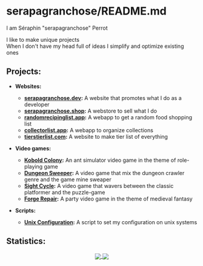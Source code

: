 # serapagranchose/README.md

I am Séraphin "serapagranchose" Perrot

I like to make unique projects  
When I don't have my head full of ideas I simplify and optimize existing ones

## Projects:

- **Websites:**
    - [**serapagranchose.dev**](https://github.com/serapagranchose/serapagranchose.dev)**:** A website that promotes what I do as a developer
    - [**serapagranchose.shop**](https://github.com/serapagranchose/serapagranchose.shop)**:** A webstore to sell what I do
    - [**randomrecipinglist.app**](https://github.com/serapagranchose/randomrecipinglist.app)**:** A webapp to get a random food shopping list
    - [**collectorlist.app**](https://github.com/serapagranchose/collectorlist.app)**:** A webapp to organize collections
    - [**tierstierlist.com**](https://github.com/serapagranchose/tierstierlist.com)**:** A website to make tier list of everything

- **Video games:**
    - [**Kobold Colony**](https://github.com/serapagranchose/kobold-colony)**:** An ant simulator video game in the theme of role-playing game
    - [**Dungeon Sweeper**](https://github.com/serapagranchose/dungeon-sweeper)**:** A video game that mix the dungeon crawler genre and the game mine sweaper
    - [**Sight Cycle**](https://github.com/serapagranchose/sight-cycle)**:** A video game that wavers between the classic platformer and the puzzle-game
    - [**Forge Repair**](https://github.com/serapagranchose/forge-repair)**:** A party video game in the theme of medieval fantasy

- **Scripts:**
    - [**Unix Configuration**](https://github.com/serapagranchose/unix_configuration)**:** A script to set my configuration on unix systems

## Statistics:
<p align="center">
  <a href="https://rebrand.ly/r1ckr0l13r">
    <img align="center" src="https://github-readme-stats.vercel.app/api?username=serapagranchose&cache_seconds=1800&theme=outrun&title_color=8080ff&text_color=ff1aff&icon_color=8080ff&hide=prs,issues&show_icons=true&line_height=30&hide_border=true&border_radius=0"/>
  </a>
  <a href="https://rebrand.ly/r1ckr0l13r">
    <img align="center" src="https://github-readme-stats.vercel.app/api/top-langs/?username=serapagranchose&cache_seconds=1800&layout=compact&card_width=255&theme=outrun&title_color=8080ff&text_color=ff1aff&icon_color=8080ff&hide_border=true&hide=hlsl,shaderlab,objective-c%2B%2B&border_radius=0"/>
  </a>
</p>
